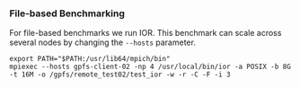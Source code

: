 ### File-based Benchmarking

For file-based benchmarks we run IOR.
This benchmark can scale across several nodes by changing the `--hosts` parameter.

```
export PATH="$PATH:/usr/lib64/mpich/bin"
mpiexec --hosts gpfs-client-02 -np 4 /usr/local/bin/ior -a POSIX -b 8G -t 16M -o /gpfs/remote_test02/test_ior -w -r -C -F -i 3
```
